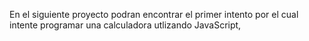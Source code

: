 En el siguiente proyecto podran encontrar el primer intento por el cual intente programar una calculadora utlizando JavaScript, 
